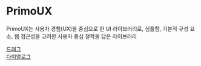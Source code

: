 # PrimoUX
PrimoUX는 사용자 경험(UX)을 중심으로 한 UI 라이브러리로, 심플함, 기본적 구성 요소, 웹 접근성을 고려한 사용자 중심 철학을 담은 라이브러리

[드래그](https://asever77.github.io/PrimoUX/src/html/drag.html)   
[다이얼로그](https://asever77.github.io/PrimoUX/src/html/guide_dialog.html)
